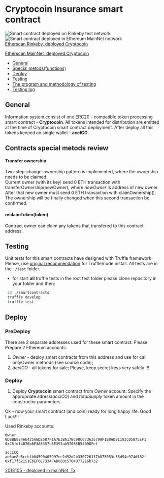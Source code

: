 #  Cryptocoin Insurance smart contract
![Smart contract deployed on Rinkeby test network](https://img.shields.io/badge/Rinkeby-deployed-green.svg)
![Smart contract deployed in Ethereum MainNet network](https://img.shields.io/badge/Mainnet-deployed-green.svg)  
[Etherscan Rinkeby, deployed Cryptocoin](https://rinkeby.etherscan.io/address/0x0b229369f9093bcdc42e4b4a645817bb93f93baf#code)

[Etherscan MainNet, deployed Cryptocoin](https://etherscan.io/address/0x0e5d8cf7fedc38c4716eb7e2a55a1f040313deb2#code)


* [General](#general)
* [Special metods(functions)](#contracts-special-metods-review)
* [Deploy](#deploy)
* [Testing](#testing)
* [The program and methodology of testing](https://docs.google.com/spreadsheets/d/1nyZdzjfAawgaKJfSwIX6bcg4GlMDSro2N62A6v5ysuo/edit?usp=sharing)
* [Testing log](20180930_test.log)

## General
  Information system consist of one ERC20 - compatible token processing smart contract - **Cryptocoin**. All tokens intended for distribution are emitted at the time of Cryptocoin smart contract deployment. After deploy all this tokens keeped on single wallet - **accICO**.  

## Contracts special metods review  

#### Transfer ownership
Two-step-change-ownership pattern is implemented, where the ownership needs to be claimed.  
Current owner (with its key)  send 0 ETH transaction with transferOwnership(newOwner), where _newOwner_ is address of new owner.  
After that new owner must send  0 ETH transaction with claimOwnership(). The ownership will be finally changed  when this second transaction be confirmed. 

####  reclaimToken(token)
Contract owner can claim any tokens that transfered to this contract address.

## Testing
  Unit tests for this smart contracts have designed with Truffle framework. Please, use [original recommendation](https://truffleframework.com/docs) for Truffle/node install. All tests are in the `./test` folder. 
 
* for start  **all** truffle tests in the root test  folder please clone repository in your folder and then:
```bash
 cd ./smartcontracts
 truffle develop  
 truffle test 
 ```

## Deploy
### PreDeploy
There are 2 separate addresses used for these smart contract. Please
Prepare 2 Ethereum accounts:  
1. _Owner_ - deploy smart contracts from this address  and  use for call onlyOwner methods (see source code);
2. _accICO_ - all tokens for  sale;
Please, keep secret keys very safely !!!  

### Deploy
1. Deploy **Cryptocoin** smart  contract from _Owner_ account. Specify the appropriate adress(_accICO_) and _totalSupply_ token amount in the constructor parameters. 

Ok - now your smart contract (and  coin) ready for long happy life. Good Luck!!!




Used Rinkeby accounts:
```
Owner
0DBBE8E4AE425A6D2687F1A7E3BA17BC98C673636790F1B8AD91193C05875EF1
0xC5fdf4076b8F3A5357c5E395ab970B5B54098Fef

accICO
ae6ae8e5ccbfb04590405997ee2d52d2b330726137b875053c36d94e974d162f
0xf17f52151EbEF6C7334FAD080c5704D77216b732
```

[2018105 - deployed in mainNet, Tx ](https://etherscan.io/tx/0xc4ff13ee202ae7fb3304a0289bf48ea6ba995f742d058c7b0f3348f25d0240a6)
